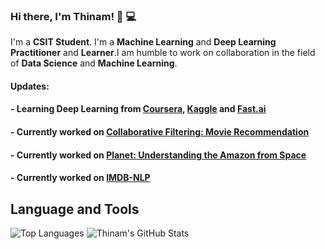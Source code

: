 ### Hi there, I'm __Thinam__! 👋 :computer:

I'm a **CSIT Student**. I'm a **Machine Learning** and **Deep Learning** **Practitioner** and **Learner**.I am humble to work on collaboration in the field of **Data Science** and **Machine Learning**.

####  Updates:
####   - Learning **Deep Learning** from [Coursera](https://www.coursera.org/), [Kaggle](https://www.kaggle.com/) and [Fast.ai](https://course.fast.ai/#)
####   - Currently worked on [Collaborative Filtering: Movie Recommendation](https://github.com/ThinamXx/CollaborativeFiltering--MovieRecommendation.git)
####   - Currently worked on [Planet: Understanding the Amazon from Space](https://github.com/ThinamXx/Planet--Understanding-Amazon-from-Space.git)
####   - Currently worked on [IMDB-NLP](https://github.com/ThinamXx/IMDB-NLP.git)

## **Language and Tools**
![Top Languages](https://github-readme-stats.vercel.app/api/top-langs/?username=ThinamXx&theme=radical)
![Thinam's GitHub Stats](https://github-readme-stats.vercel.app/api?username=ThinamXx&hide=prs,issues,contribs?username=ThinamXx&count_private=true?username=ThinamXx&show_icons=true&theme=radical)

<!--
**ThinamXx/ThinamXx** is a ✨ _special_ ✨ repository because its `README.md` (this file) appears on your GitHub profile.

Here are some ideas to get you started:

- 🔭 I’m currently working on ...
- 🌱 I’m currently learning ...
- 👯 I’m looking to collaborate on ...
- 🤔 I’m looking for help with ...
- 💬 Ask me about ...
- 📫 How to reach me: ...
- 😄 Pronouns: ...
- ⚡ Fun fact: ...
-->
